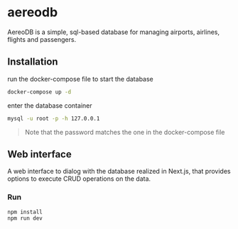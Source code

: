 # aereodb

AereoDB is a simple, sql-based database for managing airports, airlines, flights and passengers.

## Installation

run the docker-compose file to start the database

```bash
docker-compose up -d
```

enter the database container

```bash
mysql -u root -p -h 127.0.0.1
```

> Note that the password matches the one in the docker-compose file

## Web interface
A web interface to dialog with the database realized in Next.js, that provides options to execute CRUD operations on the data.

### Run
```bash
npm install
npm run dev
```
